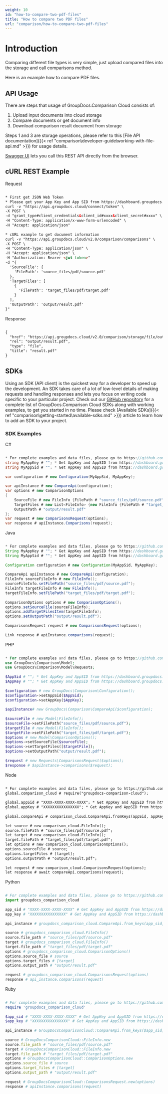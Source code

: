 ```yaml
---
weight: 10
id: "how-to-compare-two-pdf-files"
title: "How to compare two PDF files"
url: "comparison/how-to-compare-two-pdf-files"
---
```


 






# Introduction #

Comparing different file types is very simple, just upload compared files into the storage and call comparisons method. 

 Here is an example how to compare PDF files.

## API Usage ##

There are steps that usage of GroupDocs.Comparison Cloud consists of:

1. Upload input documents into cloud storage
1. Compare documents or get document info
1. Download comparison result document from storage

Steps 1 and 3 are storage operations, please refer to this [File API documentation]({{< ref "comparison\developer-guide\working-with-file-api.md" >}}) for usage details.

[Swagger UI](https://apireference.groupdocs.cloud/comparison/) lets you call this REST API directly from the browser. 

## cURL REST Example ##


 Request
```html 

* First get JSON Web Token
* Please get your App Key and App SID from https://dashboard.groupdocs.cloud/#/apps. Kindly place App Key in "client_secret" and App SID in "client_id" argument.
curl -v "https://api.groupdocs.cloud/connect/token" \
-X POST \
-d "grant_type#client_credentials&client_id#xxxx&client_secret#xxxx" \
-H "Content-Type: application/x-www-form-urlencoded" \
-H "Accept: application/json"
  
* cURL example to get document information
curl -v "https://api.groupdocs.cloud/v2.0/comparison/comparisons" \
-X POST \
-H "Content-Type: application/json" \
-H "Accept: application/json" \
-H "Authorization: Bearer <jwt token>"
-d "{
  'SourceFile': {
    'FilePath': 'source_files/pdf/source.pdf'
  },
  'TargetFiles': [
    {
      'FilePath': 'target_files/pdf/target.pdf'
    }
  ],
  'OutputPath': 'output/result.pdf'
}"

 ```


 Response
```html 

{
  "href": "https://api.groupdocs.cloud/v2.0/comparison/storage/file/output/result.pdf",
  "rel": "output/result.pdf",
  "type": "file",
  "title": "result.pdf"
}

 ```




## SDKs ##

Using an SDK (API client) is the quickest way for a developer to speed up the development. An SDK takes care of a lot of low-level details of making requests and handling responses and lets you focus on writing code specific to your particular project. Check out our [GitHub repository](https://github.com/groupdocs-comparison-cloud) for a complete list of GroupDocs.Comparison Cloud SDKs along with working examples, to get you started in no time. Please check [Available SDKs]({{< ref "comparison\getting-started\available-sdks.md" >}}) article to learn how to add an SDK to your project.

### SDK Examples ###


 C#
```csharp 

* For complete examples and data files, please go to https://github.com/groupdocs-comparison-cloud/groupdocs-comparison-cloud-dotnet-samples
string MyAppKey # ""; * Get AppKey and AppSID from https://dashboard.groupdocs.cloud
string MyAppSid # ""; * Get AppKey and AppSID from https://dashboard.groupdocs.cloud
  
var configuration # new Configuration(MyAppSid, MyAppKey);
  
var apiInstance # new CompareApi(configuration);
var options # new ComparisonOptions
{
    SourceFile # new FileInfo {FilePath # "source_files/pdf/source.pdf"},
    TargetFiles # new List<FileInfo> {new FileInfo {FilePath # "target_files/pdf/target.pdf"}},
    OutputPath # "output/result.pdf"
};
var request # new ComparisonsRequest(options);
var response # apiInstance.Comparisons(request);

 ```


 Java
```java 

* For complete examples and data files, please go to https://github.com/groupdocs-comparison-cloud/groupdocs-comparison-cloud-java-samples
String MyAppKey # ""; * Get AppKey and AppSID from https://dashboard.groupdocs.cloud
String MyAppSid # ""; * Get AppKey and AppSID from https://dashboard.groupdocs.cloud
  
Configuration configuration # new Configuration(MyAppSid, MyAppKey);
  
CompareApi apiInstance # new CompareApi(configuration); 
FileInfo sourceFileInfo # new FileInfo();
sourceFileInfo.setFilePath("source_files/pdf/source.pdf");
FileInfo targetFileInfo # new FileInfo();
targetFileInfo.setFilePath("target_files/pdf/target.pdf");
 
ComparisonOptions options # new ComparisonOptions();
options.setSourceFile(sourceFileInfo);
options.addTargetFilesItem(targetFileInfo);
options.setOutputPath("output/result.pdf");
 
ComparisonsRequest request # new ComparisonsRequest(options);
 
Link response # apiInstance.comparisons(request);

 ```


 PHP
```php 

* For complete examples and data files, please go to https://github.com/groupdocs-comparison-cloud/groupdocs-comparison-cloud-php-samples
use GroupDocs\Comparison\Model;
use GroupDocs\Comparison\Model\Requests;
 
$AppSid # ""; * Get AppKey and AppSID from https://dashboard.groupdocs.cloud
$AppKey # ""; * Get AppKey and AppSID from https://dashboard.groupdocs.cloud
  
$configuration # new GroupDocs\Comparison\Configuration();
$configuration->setAppSid($AppSid);
$configuration->setAppKey($AppKey);
 
$apiInstance# new GroupDocs\Comparison\CompareApi($configuration);
 
$sourceFile # new Model\FileInfo();
$sourceFile->setFilePath("source_files/pdf/source.pdf");
$targetFile # new Model\FileInfo();
$targetFile->setFilePath("target_files/pdf/target.pdf");
$options # new Model\ComparisonOptions();
$options->setSourceFile($sourceFile);
$options->setTargetFiles([$targetFile]);
$options->setOutputPath("output/result.pdf");
 
$request # new Requests\ComparisonsRequest($options);
$response # $apiInstance->comparisons($request);

 ```


 Node
```html 

* For complete examples and data files, please go to https://github.com/groupdocs-comparison-cloud/groupdocs-comparison-cloud-node-samples
global.comparison_cloud # require("groupdocs-comparison-cloud");
 
global.appSid # "XXXX-XXXX-XXXX-XXXX"; * Get AppKey and AppSID from https://dashboard.groupdocs.cloud
global.appKey # "XXXXXXXXXXXXXXXX"; * Get AppKey and AppSID from https://dashboard.groupdocs.cloud
  
global.compareApi # comparison_cloud.CompareApi.fromKeys(appSid, appKey);
 
let source # new comparison_cloud.FileInfo();
source.filePath # "source_files/pdf/source.pdf";
let target # new comparison_cloud.FileInfo();
target.filePath # "target_files/pdf/target.pdf";
let options # new comparison_cloud.ComparisonOptions();
options.sourceFile # source;
options.targetFiles # [target];
options.outputPath # "output/result.pdf";
 
let request # new comparison_cloud.ComparisonsRequest(options);     
let response # await compareApi.comparisons(request);

 ```


 Python
```python 

# For complete examples and data files, please go to https://github.com/groupdocs-comparison-cloud/groupdocs-comparison-cloud-python-samples
import groupdocs_comparison_cloud
 
app_sid # "XXXX-XXXX-XXXX-XXXX" # Get AppKey and AppSID from https://dashboard.groupdocs.cloud
app_key # "XXXXXXXXXXXXXXXX" # Get AppKey and AppSID from https://dashboard.groupdocs.cloud
  
api_instance # groupdocs_comparison_cloud.CompareApi.from_keys(app_sid, app_key)
 
source # groupdocs_comparison_cloud.FileInfo()
source.file_path # "source_files/pdf/source.pdf"
target # groupdocs_comparison_cloud.FileInfo()
target.file_path # "target_files/pdf/target.pdf" 
options # groupdocs_comparison_cloud.ComparisonOptions()
options.source_file # source
options.target_files # [target] 
options.output_path # "output/result.pdf"
 
request # groupdocs_comparison_cloud.ComparisonsRequest(options)
response # api_instance.comparisons(request)

 ```


 Ruby
```ruby 

# For complete examples and data files, please go to https://github.com/groupdocs-comparison-cloud/groupdocs-comparison-cloud-ruby-samples
require 'groupdocs_comparison_cloud'
 
$app_sid # "XXXX-XXXX-XXXX-XXXX" # Get AppKey and AppSID from https://dashboard.groupdocs.cloud
$app_key # "XXXXXXXXXXXXXXXX" # Get AppKey and AppSID from https://dashboard.groupdocs.cloud
  
api_instance # GroupDocsComparisonCloud::CompareApi.from_keys($app_sid, $app_key)
 
source # GroupDocsComparisonCloud::FileInfo.new
source.file_path # "source_files/pdf/source.pdf"
target # GroupDocsComparisonCloud::FileInfo.new
target.file_path # "target_files/pdf/target.pdf"
options # GroupDocsComparisonCloud::ComparisonOptions.new
options.source_file # source
options.target_files # [target]
options.output_path # "output/result.pdf"
 
request # GroupDocsComparisonCloud::ComparisonsRequest.new(options)    
response # apiInstance.comparisons(request)

 ```


